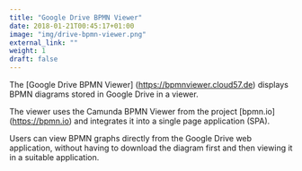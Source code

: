 ```yaml
---
title: "Google Drive BPMN Viewer"
date: 2018-01-21T00:45:17+01:00
image: "img/drive-bpmn-viewer.png"
external_link: ""
weight: 1
draft: false
---
```

The [Google Drive BPMN Viewer] (https://bpmnviewer.cloud57.de) displays BPMN diagrams stored in Google Drive in a viewer.

The viewer uses the Camunda BPMN Viewer from the project [bpmn.io] (https://bpmn.io) and integrates it into a single page application (SPA).

Users can view BPMN graphs directly from the Google Drive web application, without having to download the diagram first and then viewing it in a suitable application.
